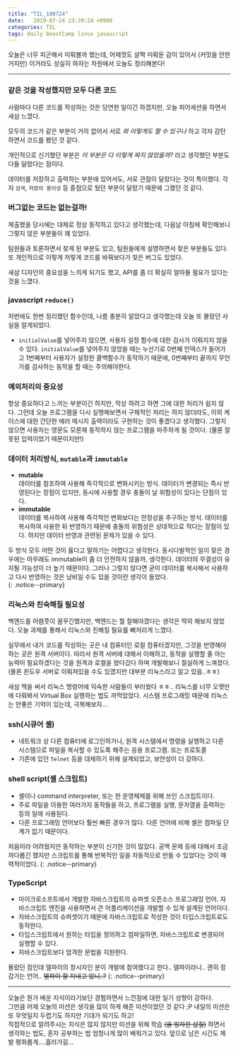 ```yaml
---
title: "TIL_190724"
date:   2019-07-24 23:39:24 +0900
categories: TIL
tags: daily boostCamp linux javascript
---
```


오늘은 너무 피곤해서 미뤄볼까 했는데, 어제껏도 살짝 미뤄둔 감이 있어서 (커밋을 안한거지만) 이거라도 성실히 하자는 차원에서 오늘도 정리해본다!  
  
___

### 같은 것을 작성했지만 모두 다른 코드  
사람마다 다른 코드를 작성하는 것은 당연한 일이긴 하겠지만, 오늘 피어세션을 하면서 새삼 느꼈다. 

모두의 코드가 같은 부분이 거의 없어서 서로 _와 이렇게도 짤 수 있구나_ 하고 각자 감탄하면서 코드를 봤던 것 같다.   
  
개인적으로 신기했던 부분은 _이 부분은 다 이렇게 짜지 않았을까?_ 라고 생각했던 부분도 다들 달랐다는 점이다.  
  
데이터를 저장하고 출력하는 부분에 있어서도, 서로 관점이 달랐다는 것이 특이했다. 각자 `검색`, `저장의 용이성` 등 중점으로 뒀던 부분이 달랐기 때문에 그랬던 것 같다.  

### 버그없는 코드는 없는걸까!  
제출했을 당시에는 대체로 정상 동작하고 있다고 생각했는데, 다음날 아침에 확인해보니 그렇지 않은 부분들이 꽤 있었다.  
  
팀원들과 토론하면서 찾게 된 부분도 있고, 팀원들에게 설명하면서 찾은 부분들도 있다. 또 개인적으로 이렇게 저렇게 코드를 바꿔보다가 찾은 버그도 있었다.  

새삼 디자인의 중요성을 느끼게 되기도 했고, API를 좀 더 확실히 알아둘 필요가 있다는 것을 느꼈다.  

### javascript `reduce()`  
저번에도 한번 정리했던 함수인데, 나름 충분히 알았다고 생각했는데 오늘 또 몰랐던 사실을 알게되었다.  
- `initialValue`를 넣어주지 않으면, 사용자 설정 함수에 대한 검사가 이뤄지지 않을 수 있다. `initialValue`를 넣어주지 않았을 때는 누산기로 0번째 인덱스가 들어가고 1번째부터 사용자가 설정한 콜백함수가 동작하기 때문에, 0번째부터 끝까지 무언가를 검사하는 동작을 할 때는 주의해야한다.  

### 예외처리의 중요성  
항상 중요하다고 느끼는 부분이긴 하지만, 막상 하려고 하면 그에 대한 처리가 쉽지 않다. 그런데 오늘 프로그램을 다시 실행해보면서 구체적인 처리는 하지 않더라도, 이외 케이스에 대한 간단한 에러 메시지 출력이라도 구현하는 것이 좋겠다고 생각했다. 
그렇지 않으면 사용자는 영문도 모른채 동작하지 않는 프로그램을 마주하게 될 것이다. (물론 잘못된 입력이었기 때문이지만!)

### 데이터 처리방식, `mutable`과 `immutable`
* **mutable**  
  데이터를 참조하여 사용해 즉각적으로 변화시키는 방식. 데이터가 변경되는 즉시 반영된다는 장점이 있지만, 동시에 사용할 경우 충돌이 날 위험성이 있다는 단점이 있다. 
* **immutable**  
  데이터를 복사하여 사용해 즉각적인 변화보다는 안정성을 추구하는 방식. 데이터를 복사하여 사용한 뒤 반영하기 때문에 충돌의 위험성은 상대적으로 적다는 장점이 있다. 하지만 데이터 반영과 관련된 문제가 있을 수 있다.

두 방식 모두 어떤 것이 옳다고 말하기는 어렵다고 생각한다. 동시다발적인 일이  잦은 경우에는 아무래도 immutable이 좀 더 안전하지 않을까, 생각한다. 데이터의 무결성이 유지될 가능성이 더 높기 때문이다. 그러나 그렇지 않다면 굳이 데이터를 복사해서 사용하고 다시 반영하는 것은 낭비일 수도 있을 것이란 생각이 들었다.  
{: .notice--primary}

### 리눅스와 친숙해질 필요성  
백엔드를 어렴풋이 꿈꾸긴했지만, 백엔드는 뭘 잘해야겠다는 생각은 딱히 해보지 않았다. 오늘 과제를 통해서 리눅스와 친해질 필요를 뼈저리게 느꼈다.  
  
실무에서 내가 코드를 작성하는 곳은 내 컴퓨터인 로컬 컴퓨터겠지만, 그것을 반영해야 하는 곳은 원격 서버이다. 따라서 원격 서버에 대해서 이해하고, 동작을 실행할 줄 아는 능력이 필요하겠다는 것을 원격과 로컬을 왔다갔다 하며 개발해보니 절실하게 느껴졌다. (물론 윈도우 서버로 이뤄져있을 수도 있겠지만 대부분 리눅스라고 알고 있음..ㅎㅎ)  
  
새삼 맥을 써서 리눅스 명령어에 익숙한 사람들이 부러웠다 ㅎㅎ.. 리눅스를 너무 오랫만에 다뤄봐서 Virtual Box 실행하는 법도 까먹었었다. 시스템 프로그래밍 때문에 리눅스는 안좋은 기억이 있는데, 극복해보자...

### ssh(시큐어 셸)
* 네트워크 상 다른 컴퓨터에 로그인하거나, 원격 시스템에서 명령을 실행하고 다른 시스템으로 파일을 복사할 수 있도록 해주는 응용 프로그램. 또는 프로토콜
* 기존에 있던 `Telnet` 등을 대체하기 위해 설계되었고, 보안성이 더 강하다. 

### shell script(셸 스크립트)
* 셸이나 command interpreter, 또는 한 운영체제를 위해 쓰인 스크립트이다.  
* 주로 파일을 이용한 여러가지 동작들을 하고, 프로그램을 실행, 문자열을 출력하는 등의 일에 사용된다. 
* 다른 프로그래밍 언어보다 훨씬 빠른 경우가 많다. 다른 언어에 비해 셸은 컴파일 단계가 없기 때문이다. 

처음이라 어려웠지만 동작하는 부분이 신기한 것이 많았다. 공백 문제 등에 대해서 조금 까다롭긴 했지만 스크립트를 통해 반복적인 일을 자동적으로 만들 수 있었다는 것이 매력적이었다. 
{: .notice--primary}

### TypeScript
* 마이크로소프트에서 개발한 자바스크립트의 슈퍼셋 오픈소스 프로그래밍 언어. 자바스크립트 엔진을 사용하면서 큰 어플리케이션을 개발할 수 있게 설계된 언어이다. 
* 자바스크립트의 슈퍼셋이기 때문에 자바스크립트로 작성한 것이 타입스크립트로도 동작한다. 
* 타입스크립트에서 원하는 타입을 정의하고 컴파일하면, 자바스크립트로 변경되어 실행할 수 있다. 
* 자바스크립트보다 엄격한 문법을 지원한다. 

몰랐던 점인데 델파이의 창시자인 분이 개발에 참여했다고 한다.. 델파이라니.. 괜히 정감가는 언어.. ~~델파이 잘 지내고 있니..?~~
{: .notice--primary}

___

오늘은 뭔가 배운 지식이라기보단 경험하면서 느낀점에 대한 일기 성향이 강하다.  
그만큼 어제 오늘의 미션은 생각을 많이 하게 해준 미션이었던 것 같다 ;P 내일의 미션은 또 무엇일지 두렵기도 하지만 기대가 되기도 하고!  
직접적으로 알려주시는 지식은 많지 않지만 미션을 위해 학습 ~~(을 빙자한 삽질)~~ 하면서 생각하는 법도, 혼자 공부하는 법 엄청나게 많이 배워가고 있다. 앞으로 남은 시간도 제발 평화롭게....흘러가길...
